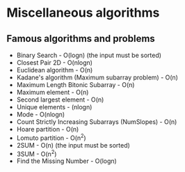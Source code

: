# Miscellaneous algorithms

## Famous algorithms and problems

- Binary Search - O(logn) (the input must be sorted)
- Closest Pair 2D - O(nlogn)
- Euclidean algorithm - O(n)
- Kadane's algorithm (Maximum subarray problem) - O(n)
- Maximum Length Bitonic Subarray - O(n)
- Maximum element - O(n)
- Second largest element - O(n)
- Unique elements - (nlogn)
- Mode - O(nlogn)
- Count Strictly Increasing Subarrays (NumSlopes) - O(n)
- Hoare partition - O(n)
- Lomuto partition - O(n<sup>2</sup>)
- 2SUM - O(n) (the input must be sorted)
- 3SUM - O(n<sup>2</sup>)
- Find the Missing Number - O(logn)